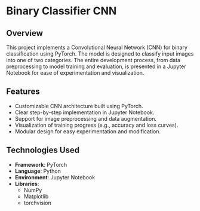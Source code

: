 # Binary Classifier CNN

## Overview
This project implements a Convolutional Neural Network (CNN) for binary classification using PyTorch. The model is designed to classify input images into one of two categories. The entire development process, from data preprocessing to model training and evaluation, is presented in a Jupyter Notebook for ease of experimentation and visualization.

## Features
- Customizable CNN architecture built using PyTorch.
- Clear step-by-step implementation in Jupyter Notebook.
- Support for image preprocessing and data augmentation.
- Visualization of training progress (e.g., accuracy and loss curves).
- Modular design for easy experimentation and modification.

## Technologies Used
- **Framework**: PyTorch  
- **Language**: Python  
- **Environment**: Jupyter Notebook  
- **Libraries**:  
  - NumPy  
  - Matplotlib  
  - torchvision  

